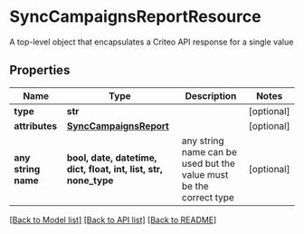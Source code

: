 # SyncCampaignsReportResource

A top-level object that encapsulates a Criteo API response for a single value

## Properties
Name | Type | Description | Notes
------------ | ------------- | ------------- | -------------
**type** | **str** |  | [optional] 
**attributes** | [**SyncCampaignsReport**](SyncCampaignsReport.md) |  | [optional] 
**any string name** | **bool, date, datetime, dict, float, int, list, str, none_type** | any string name can be used but the value must be the correct type | [optional]

[[Back to Model list]](../README.md#documentation-for-models) [[Back to API list]](../README.md#documentation-for-api-endpoints) [[Back to README]](../README.md)


